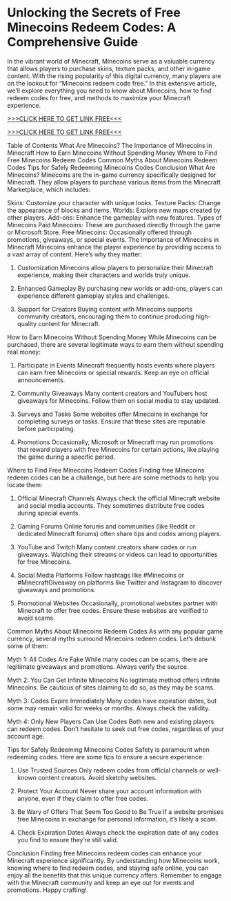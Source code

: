 # Unlocking the Secrets of Free Minecoins Redeem Codes: A Comprehensive Guide

In the vibrant world of Minecraft, Minecoins serve as a valuable currency that allows players to purchase skins, texture packs, and other in-game content. With the rising popularity of this digital currency, many players are on the lookout for “Minecoins redeem code free.” In this extensive article, we’ll explore everything you need to know about Minecoins, how to find redeem codes for free, and methods to maximize your Minecraft experience.

[>>>CLICK HERE TO GET LINK FREE<<<](https://freesingup.online/allgiftcards/)

[>>>CLICK HERE TO GET LINK FREE<<<](https://freesingup.online/allgiftcards/)

Table of Contents
What Are Minecoins?
The Importance of Minecoins in Minecraft
How to Earn Minecoins Without Spending Money
Where to Find Free Minecoins Redeem Codes
Common Myths About Minecoins Redeem Codes
Tips for Safely Redeeming Minecoins Codes
Conclusion
What Are Minecoins?
Minecoins are the in-game currency specifically designed for Minecraft. They allow players to purchase various items from the Minecraft Marketplace, which includes:

Skins: Customize your character with unique looks.
Texture Packs: Change the appearance of blocks and items.
Worlds: Explore new maps created by other players.
Add-ons: Enhance the gameplay with new features.
Types of Minecoins
Paid Minecoins: These are purchased directly through the game or Microsoft Store.
Free Minecoins: Occasionally offered through promotions, giveaways, or special events.
The Importance of Minecoins in Minecraft
Minecoins enhance the player experience by providing access to a vast array of content. Here’s why they matter:

1. Customization
Minecoins allow players to personalize their Minecraft experience, making their characters and worlds truly unique.

2. Enhanced Gameplay
By purchasing new worlds or add-ons, players can experience different gameplay styles and challenges.

3. Support for Creators
Buying content with Minecoins supports community creators, encouraging them to continue producing high-quality content for Minecraft.

How to Earn Minecoins Without Spending Money
While Minecoins can be purchased, there are several legitimate ways to earn them without spending real money:

1. Participate in Events
Minecraft frequently hosts events where players can earn free Minecoins or special rewards. Keep an eye on official announcements.

2. Community Giveaways
Many content creators and YouTubers host giveaways for Minecoins. Follow them on social media to stay updated.

3. Surveys and Tasks
Some websites offer Minecoins in exchange for completing surveys or tasks. Ensure that these sites are reputable before participating.

4. Promotions
Occasionally, Microsoft or Minecraft may run promotions that reward players with free Minecoins for certain actions, like playing the game during a specific period.

Where to Find Free Minecoins Redeem Codes
Finding free Minecoins redeem codes can be a challenge, but here are some methods to help you locate them:

1. Official Minecraft Channels
Always check the official Minecraft website and social media accounts. They sometimes distribute free codes during special events.

2. Gaming Forums
Online forums and communities (like Reddit or dedicated Minecraft forums) often share tips and codes among players.

3. YouTube and Twitch
Many content creators share codes or run giveaways. Watching their streams or videos can lead to opportunities for free Minecoins.

4. Social Media Platforms
Follow hashtags like #Minecoins or #MinecraftGiveaway on platforms like Twitter and Instagram to discover giveaways and promotions.

5. Promotional Websites
Occasionally, promotional websites partner with Minecraft to offer free codes. Ensure these websites are verified to avoid scams.

Common Myths About Minecoins Redeem Codes
As with any popular game currency, several myths surround Minecoins redeem codes. Let’s debunk some of them:

Myth 1: All Codes Are Fake
While many codes can be scams, there are legitimate giveaways and promotions. Always verify the source.

Myth 2: You Can Get Infinite Minecoins
No legitimate method offers infinite Minecoins. Be cautious of sites claiming to do so, as they may be scams.

Myth 3: Codes Expire Immediately
Many codes have expiration dates, but some may remain valid for weeks or months. Always check the validity.

Myth 4: Only New Players Can Use Codes
Both new and existing players can redeem codes. Don’t hesitate to seek out free codes, regardless of your account age.

Tips for Safely Redeeming Minecoins Codes
Safety is paramount when redeeming codes. Here are some tips to ensure a secure experience:

1. Use Trusted Sources
Only redeem codes from official channels or well-known content creators. Avoid sketchy websites.

2. Protect Your Account
Never share your account information with anyone, even if they claim to offer free codes.

3. Be Wary of Offers That Seem Too Good to Be True
If a website promises free Minecoins in exchange for personal information, it’s likely a scam.

4. Check Expiration Dates
Always check the expiration date of any codes you find to ensure they’re still valid.

Conclusion
Finding free Minecoins redeem codes can enhance your Minecraft experience significantly. By understanding how Minecoins work, knowing where to find redeem codes, and staying safe online, you can enjoy all the benefits that this unique currency offers. Remember to engage with the Minecraft community and keep an eye out for events and promotions. Happy crafting!
